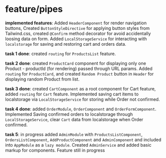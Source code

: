 # **feature/pipes**
**implemented features**: Added `HeaderComponent` for render navigation buttons,
Created `ButtonStyleDirective` for applying button styles from Tailwind.css,
created `@Confirm` method decorator for avoid accidentally loosing data on form.
Added `LocalStorageService` for interacting with `localstorage` for saving and restoring cart and orders data.

**task 1 done**: created `routing` for `ProductsList` feature.

**task 2 done**: created `ProductCard` component for displaying only one Product - productId (for rendering) passed through URL params. 
Added `routing` for `ProductCard`, and created `Random Product` button in `Header` for displaying random Product from list.

**task 3 done**: created `CartComponent` as a root component for Cart feature, added `routing` for `Cart` feature. Implemented saving cart items to localstorage via `LocalStorageService` for storing while Order not confirmed.

**task 4 done**: added `OrderModule`, `OrderComponent` and `OrderFormComponent`. Implemented Saving confirmed orders to localstorage through `LocalStorageService`, clear `Cart` data from localstorage when Order confirmed.

**task 5**: in progress added `AdminModule` with `ProductsListComponent`, `OrdersListComponent`, `AddProductComponent` and `AdminComponent` and included into `AppModule` as a `lazy module`. Created `AdminService` and added basic markup for components. Feature still in progress
